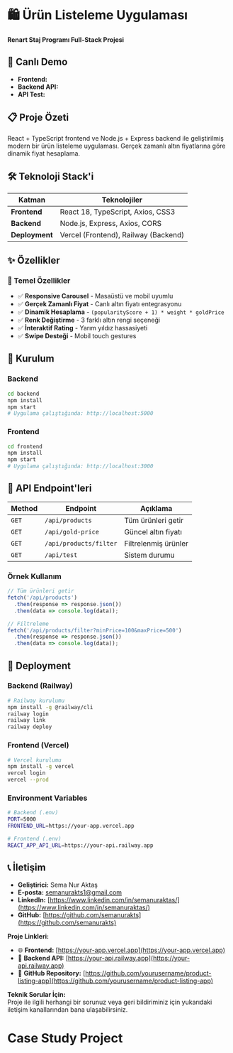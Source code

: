 # 🛍️ Ürün Listeleme Uygulaması

**Renart Staj Programı Full-Stack Projesi**

## 🚀 Canlı Demo
- **Frontend:**
- **Backend API:**
- **API Test:**

## 📋 Proje Özeti 

React + TypeScript frontend ve Node.js + Express backend ile geliştirilmiş modern bir ürün listeleme uygulaması. Gerçek zamanlı altın fiyatlarına göre dinamik fiyat hesaplama.

## 🛠️ Teknoloji Stack'i
| Katman | Teknolojiler |
|--------|-------------|
| **Frontend** | React 18, TypeScript, Axios, CSS3 |
| **Backend** | Node.js, Express, Axios, CORS |
| **Deployment** | Vercel (Frontend), Railway (Backend) |

## ✨ Özellikler

### 🎯 Temel Özellikler
- ✅ **Responsive Carousel** - Masaüstü ve mobil uyumlu
- ✅ **Gerçek Zamanlı Fiyat** - Canlı altın fiyatı entegrasyonu
- ✅ **Dinamik Hesaplama** - `(popularityScore + 1) * weight * goldPrice`
- ✅ **Renk Değiştirme** - 3 farklı altın rengi seçeneği
- ✅ **İnteraktif Rating** - Yarım yıldız hassasiyeti
- ✅ **Swipe Desteği** - Mobil touch gestures

## 🔧 Kurulum

### Backend
```bash
cd backend
npm install
npm start
# Uygulama çalıştığında: http://localhost:5000 
```

### Frontend
```bash
cd frontend
npm install
npm start
# Uygulama çalıştığında: http://localhost:3000
```

## 📡 API Endpoint'leri

| Method | Endpoint | Açıklama |
|--------|----------|----------|
| `GET` | `/api/products` | Tüm ürünleri getir |
| `GET` | `/api/gold-price` | Güncel altın fiyatı |
| `GET` | `/api/products/filter` | Filtrelenmiş ürünler |
| `GET` | `/api/test` | Sistem durumu |

### Örnek Kullanım
```javascript
// Tüm ürünleri getir
fetch('/api/products')
  .then(response => response.json())
  .then(data => console.log(data));

// Filtreleme
fetch('/api/products/filter?minPrice=100&maxPrice=500')
  .then(response => response.json())
  .then(data => console.log(data));
  ```

## 🚀 Deployment

### Backend (Railway)
```bash
# Railway kurulumu
npm install -g @railway/cli
railway login
railway link
railway deploy
```

### Frontend (Vercel)
```bash
# Vercel kurulumu
npm install -g vercel
vercel login
vercel --prod
```

### Environment Variables
```bash
# Backend (.env)
PORT=5000
FRONTEND_URL=https://your-app.vercel.app

# Frontend (.env)
REACT_APP_API_URL=https://your-api.railway.app
```

## 📞 İletişim

- **Geliştirici:** Sema Nur Aktaş 
- **E-posta:** [semanurakts1@gmail.com](mailto:semanurakts1@gmail.com)
- **LinkedIn:** [https://www.linkedin.com/in/semanuraktas/](https://www.linkedin.com/in/semanuraktas/) 
- **GitHub:** [https://github.com/semanurakts](https://github.com/semanurakts)

**Proje Linkleri:**  
- 🌐 **Frontend:** [https://your-app.vercel.app](https://your-app.vercel.app)
- 🔗 **Backend API:** [https://your-api.railway.app](https://your-api.railway.app)
- 📂 **GitHub Repository:** [https://github.com/yourusername/product-listing-app](https://github.com/yourusername/product-listing-app)

**Teknik Sorular İçin:**  
Proje ile ilgili herhangi bir sorunuz veya geri bildiriminiz için yukarıdaki iletişim kanallarından bana ulaşabilirsiniz.

# Case Study Project
